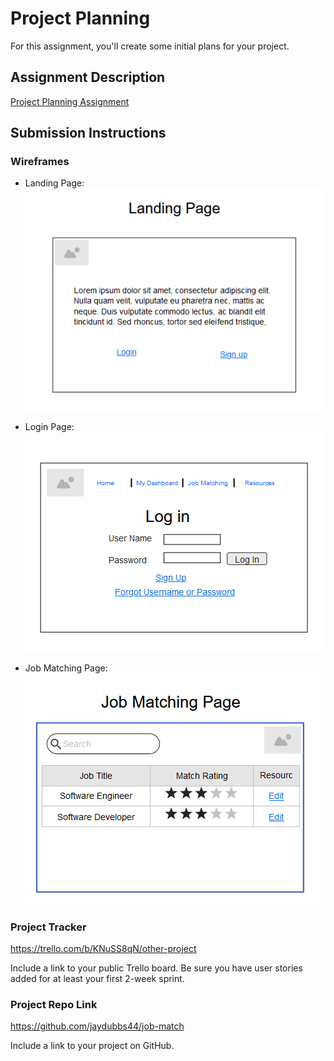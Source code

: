 # Project Planning
For this assignment, you'll create some initial plans for your project.

## Assignment Description
[Project Planning Assignment](https://education.launchcode.org/liftoff/modules/assignments/project-planning)

## Submission Instructions

### Wireframes
- Landing Page:
![landing page](landingpage.png)

- Login Page:
![login page](loginpage.png)

- Job Matching Page:
![job matching page](results.png)

### Project Tracker

https://trello.com/b/KNuSS8qN/other-project


Include a link to your public Trello board. Be sure you have user stories added for at least your first 2-week sprint.

### Project Repo Link

https://github.com/jaydubbs44/job-match

Include a link to your project on GitHub.
